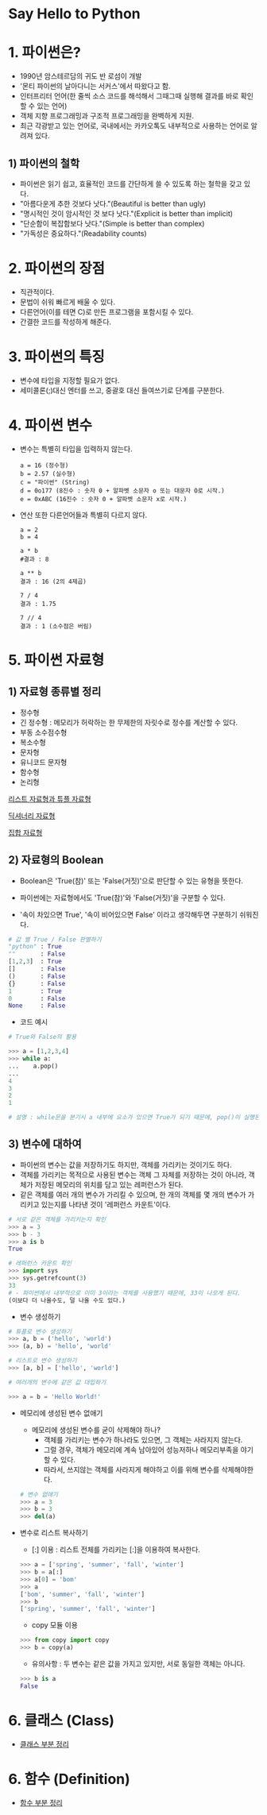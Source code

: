Say Hello to Python
===================

# 1. 파이썬은?

 - 1990년 암스테르담의 귀도 반 로섬이 개발
 - '몬티 파이썬의 날아다니는 서커스'에서 따왔다고 함.
 - 인터프리터 언어(한 줄씩 소스 코드를 해석해서 그때그때 실행해 결과를 바로 확인할 수 있는 언어)
 - 객체 지향 프로그래밍과 구조적 프로그래밍을 완벽하게 지원.
 - 최근 각광받고 있는 언어로, 국내에서는 카카오톡도 내부적으로 사용하는 언어로 알려져 있다.

## 1) 파이썬의 철학
 - 파이썬은 읽기 쉽고, 효율적인 코드를 간단하게 쓸 수 있도록 하는 철학을 갖고 있다.
 - "아름다운게 추한 것보다 낫다."(Beautiful is better than ugly)
 - "명시적인 것이 암시적인 것 보다 낫다."(Explicit is better than implicit)
 - "단순함이 복잡함보다 낫다."(Simple is better than complex)
 - "가독성은 중요하다."(Readability counts)


# 2. 파이썬의 장점

 - 직관적이다.
 - 문법이 쉬워 빠르게 배울 수 있다.
 - 다른언어(이를 테면 C)로 만든 프로그램을 포함시킬 수 있다.
 - 간결한 코드를 작성하게 해준다.

# 3. 파이썬의 특징

 - 변수에 타입을 지정할 필요가 없다.
 - 세미콜론(;)대신 엔터를 쓰고, 중괄호 대신 들여쓰기로 단계를 구분한다.

# 4. 파이썬 변수

 - 변수는 특별히 타입을 입력하지 않는다.
    ```
    a = 16 (정수형)
    b = 2.57 (실수형)
    c = "파이썬" (String)
    d = 0o177 (8진수 : 숫자 0 + 알파벳 소문자 o 또는 대문자 O로 시작.)
    e = 0xABC (16진수 : 숫자 0 + 알파벳 소문자 x로 시작.)
    ```

 - 연산 또한 다른언어들과 특별히 다르지 않다.
    ```
    a = 2
    b = 4
    
    a * b
    #결과 : 8
    
    a ** b
    결과 : 16 (2의 4제곱)

    7 / 4
    결과 : 1.75
    
    7 // 4
    결과 : 1 (소수점은 버림)

    ```

# 5. 파이썬 자료형 

## 1) 자료형 종류별 정리

- 정수형
- 긴 정수형 : 메모리가 허락하는 한 무제한의 자릿수로 정수를 계산할 수 있다.
- 부동 소수점수형
- 복소수형
- 문자형
- 유니코드 문자형
- 함수형
- 논리형

[리스트 자료형과 튜플 자료형](https://github.com/pleasantlife/SayHelloToPython/blob/master/python_list_and_tuple.md)

[딕셔너리 자료형](https://github.com/pleasantlife/SayHelloToPython/blob/master/python_dictionary.md)

[집합 자료형](https://github.com/pleasantlife/SayHelloToPython/blob/master/python_set_type.md)    

## 2) 자료형의 Boolean

 - Boolean은 'True(참)' 또는 'False(거짓)'으로 판단할 수 있는 유형을 뜻한다.

 - 파이썬에는 자료형에서도 'True(참)'와 'False(거짓)'을 구분할 수 있다.
 - '속이 차있으면 True', '속이 비어있으면 False' 이라고 생각해두면 구분하기 쉬워진다.

  ```python
  # 값 별 True / False 판별하기
  "python" : True
  ""       : False
  [1,2,3]  : True
  []       : False
  ()       : False
  {}       : False
  1        : True
  0        : False
  None     : False
  ```

 - 코드 예시

 ```python
 # True와 False의 활용
 
 >>> a = [1,2,3,4]
 >>> while a:
 ...    a.pop()
 ...
 4
 3
 2
 1
 
 # 설명 : while문을 분기시 a 내부에 요소가 있으면 True가 되기 때문에, pop()이 실행된 후 다시 while문으로 돌아간다. 이 과정을 a 내부에 요소가 없을때까지 반복하게 되고, 요소가 없을 때 while문을 빠져나온다.  

 ```

 ## 3) 변수에 대하여

  - 파이썬의 변수는 값을 저장하기도 하지만, 객체를 가리키는 것이기도 하다.
  - 객체를 가리키는 목적으로 사용된 변수는 객체 그 자체를 저장하는 것이 아니라, 객체가 저장된 메모리의 위치를 담고 있는 레퍼런스가 된다.
  - 같은 객체를 여러 개의 변수가 가리킬 수 있으며, 한 개의 객체를 몇 개의 변수가 가리키고 있는지를 나타낸 것이 '레퍼런스 카운트'이다.

  ```python
  # 서로 같은 객체를 가리키는지 확인
  >>> a = 3
  >>> b - 3
  >>> a is b
  True

  # 레퍼런스 카운트 확인
  >>> import sys
  >>> sys.getrefcount(3)
  33
  # - 파이썬에서 내부적으로 이미 3이라는 객체를 사용했기 때문에, 33이 나오게 된다.
  (이보다 더 나올수도, 덜 나올 수도 있다.)

  ```

 - 변수 생성하기

  ```python
  # 튜플로 변수 생성하기
  >>> a, b = ('hello', 'world')
  >>> (a, b) = 'hello', 'world'

  # 리스트로 변수 생성하기
  >>> [a, b] = ['hello', 'world']
  
  # 여러개의 변수에 같은 값 대입하기

  >>> a = b = 'Hello World!'
  ```

- 메모리에 생성된 변수 없애기
 
  - 메모리에 생성된 변수를 굳이 삭제해야 하나?
    -  객체를 가리키는 변수가 하나라도 있으면, 그 객체는 사라지지 않는다.
    -  그럴 경우, 객체가 메모리에 계속 남아있어 성능저하나 메모리부족을 야기할 수 있다.
    -  따라서, 쓰지않는 객체를 사라지게 해야하고 이를 위해 변수를 삭제해야한다.

  ```python
  # 변수 없애기
  >>> a = 3
  >>> b = 3
  >>> del(a)
  ```

- 변수로 리스트 복사하기

  - [:] 이용 : 리스트 전체를 가리키는 [:]을 이용하여 복사한다.

  ```python
  >>> a = ['spring', 'summer', 'fall', 'winter']
  >>> b = a[:]
  >>> a[0] = 'bom'
  >>> a
  ['bom', 'summer', 'fall', 'winter']
  >>> b
  ['spring', 'summer', 'fall', 'winter']
  ```

  - copy 모듈 이용

  ```python
  >>> from copy import copy
  >>> b = copy(a)
  ```

  - 유의사항 : 두 변수는 같은 값을 가지고 있지만, 서로 동일한 객체는 아니다.

  ```python
  >>> b is a
  False
  ```

# 6. 클래스 (Class)

 - [클래스 부분 정리](https://github.com/pleasantlife/SayHelloToPython/blob/master/python_class.md)
   
# 6. 함수 (Definition)

  - [함수 부분 정리](https://github.com/pleasantlife/SayHelloToPython/blob/master/python_definition.md)

 



